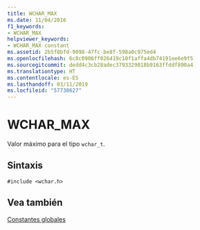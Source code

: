 ```yaml
---
title: WCHAR_MAX
ms.date: 11/04/2016
f1_keywords:
- WCHAR_MAX
helpviewer_keywords:
- WCHAR_MAX constant
ms.assetid: 2b5f8bfd-9098-47fc-be8f-598a0c975ed4
ms.openlocfilehash: 6c8c0906ff026419c10f1affa4db74191ee6e9f5
ms.sourcegitcommit: dedd4c3cb28adec3793329018b9163ffddf890a4
ms.translationtype: HT
ms.contentlocale: es-ES
ms.lasthandoff: 03/11/2019
ms.locfileid: "57738627"
---
```

# <a name="wcharmax"></a>WCHAR_MAX

Valor máximo para el tipo `wchar_t`.

## <a name="syntax"></a>Sintaxis

```
#include <wchar.h>
```

## <a name="see-also"></a>Vea también

[Constantes globales](../c-runtime-library/global-constants.md)
